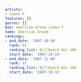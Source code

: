 ```yaml
---
artists:
- Simon F
features: []
genres: []
key: american-dream-simon-f
name: American Dream
rankings:
- end_date: '1987-10-30'
  rank: 91
  ranking_list: Billboard Hot 100
  start_date: '1987-10-24'
- end_date: '1987-11-06'
  rank: 97
  ranking_list: Billboard Hot 100
  start_date: '1987-10-31'
---
```


